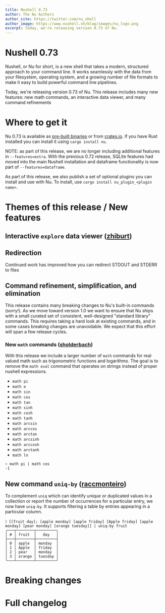 ```yaml
---
title: Nushell 0.73
author: The Nu Authors
author_site: https://twitter.com/nu_shell
author_image: https://www.nushell.sh/blog/images/nu_logo.png
excerpt: Today, we're releasing version 0.73 of Nu. 
---
```


# Nushell 0.73

Nushell, or Nu for short, is a new shell that takes a modern, structured approach to your command line. It works seamlessly with the data from your filesystem, operating system, and a growing number of file formats to make it easy to build powerful command line pipelines.

Today, we're releasing version 0.73 of Nu. This release includes many new features: new math commands, an interactive data viewer, and many command refinements
<!-- more -->

# Where to get it

Nu 0.73 is available as [pre-built binaries](https://github.com/nushell/nushell/releases/tag/0.73.0) or from [crates.io](https://crates.io/crates/nu). If you have Rust installed you can install it using `cargo install nu`.

NOTE: as part of this release, we are no longer including additional features in `--features=extra`. With the previous 0.72 release, SQLite features had moved into the main Nushell installation and dataframe functionality is now part of `--features=dataframe`.

As part of this release, we also publish a set of optional plugins you can install and use with Nu. To install, use `cargo install nu_plugin_<plugin name>`.

# Themes of this release / New features

## Interactive `explore` data viewer ([zhiburt](https://github.com/nushell/nushell/pull/6984))

## Redirection

Continued work has improved how you can redirect STDOUT and STDERR to files

## Command refinement, simplification, and elimination

This release contains many breaking changes to Nu's built-in commands (sorry!). As we move toward version 1.0 we want to ensure that Nu ships with a small curated set of consistent, well-designed "standard library" commands. This requires taking a hard look at existing commands, and in some cases breaking changes are unavoidable. We expect that this effort will span a few release cycles.

### New `math` commands ([sholderbach](https://github.com/nushell/nushell/pull/7258))

With this release we include a larger number of `math` commands for real valued math such as trigonometric functions and logarithms.
The goal is to remove the `math eval` command that operates on strings instead of proper nushell expressions.

- `math pi`
- `math e`
- `math sin`
- `math cos`
- `math tan`
- `math sinh`
- `math cosh`
- `math tanh`
- `math arcsin`
- `math arccos`
- `math arctan`
- `math arcsinh`
- `math arccosh`
- `math arctanh`
- `math ln`

``` sh
> math pi | math cos
-1
```

## New command `uniq-by` ([raccmonteiro](https://github.com/nushell/nushell/pull/7295))

To complement `uniq` which can identify unique or duplicated values in a collection or report the number of occurrences for a particular entry, we now have `uniq-by`.
It supports filtering a table by entries appearing in a particular column.

```
〉[[fruit day]; [apple monday] [apple friday] [Apple friday] [apple monday] [pear monday] [orange tuesday]] | uniq-by fruit
╭───┬────────┬─────────╮
│ # │ fruit  │   day   │
├───┼────────┼─────────┤
│ 0 │ apple  │ monday  │
│ 1 │ Apple  │ friday  │
│ 2 │ pear   │ monday  │
│ 3 │ orange │ tuesday │
╰───┴────────┴─────────╯
```

# Breaking changes



# Full changelog

